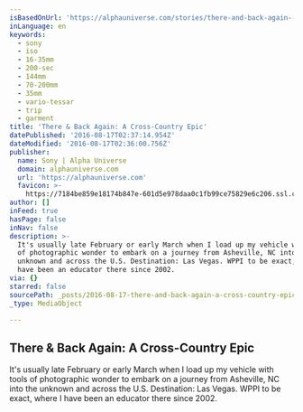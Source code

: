 ```yaml
---
isBasedOnUrl: 'https://alphauniverse.com/stories/there-and-back-again--a-cross-country-epic/'
inLanguage: en
keywords:
  - sony
  - iso
  - 16-35mm
  - 200-sec
  - 144mm
  - 70-200mm
  - 35mm
  - vario-tessar
  - trip
  - garment
title: 'There & Back Again: A Cross-Country Epic'
datePublished: '2016-08-17T02:37:14.954Z'
dateModified: '2016-08-17T02:36:00.756Z'
publisher:
  name: Sony | Alpha Universe
  domain: alphauniverse.com
  url: 'https://alphauniverse.com'
  favicon: >-
    https://7184be859e18174b847e-601d5e978daa0c1fb99ce75829e6c206.ssl.cf2.rackcdn.com/or-favicon.png
author: []
inFeed: true
hasPage: false
inNav: false
description: >-
  It's usually late February or early March when I load up my vehicle with tools
  of photographic wonder to embark on a journey from Asheville, NC into the
  unknown and across the U.S. Destination: Las Vegas. WPPI to be exact, where I
  have been an educator there since 2002.
via: {}
starred: false
sourcePath: _posts/2016-08-17-there-and-back-again-a-cross-country-epic.md
_type: MediaObject

---
```

<article style=""><h1>There &amp; Back Again: A Cross-Country Epic</h1><p>It's usually late February or early March when I load up my vehicle with tools of photographic wonder to embark on a journey from Asheville, NC into the unknown and across the U.S. Destination: Las Vegas. WPPI to be exact, where I have been an educator there since 2002.</p></article>